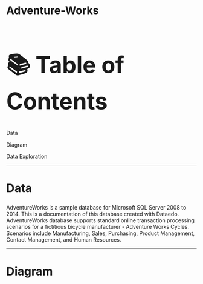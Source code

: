 # Adventure-Works

<h1 style="font-size:60px;">📚 Table of Contents</h1>
    <p>Data</p>
    <p>Diagram</p>
    <p>Data Exploration</p>
<hr>
<h2 style="font-size:30px;">Data</h2>
<p> AdventureWorks is a sample database for Microsoft SQL Server 2008 to 2014. This is a documentation of this database created with Dataedo.
AdventureWorks database supports standard online transaction processing scenarios for a fictitious bicycle manufacturer - Adventure Works Cycles. Scenarios include Manufacturing, Sales, Purchasing, Product Management, Contact Management, and Human Resources. </p>
<hr>
<h2 style="font-size:30px;">Diagram</h2>


